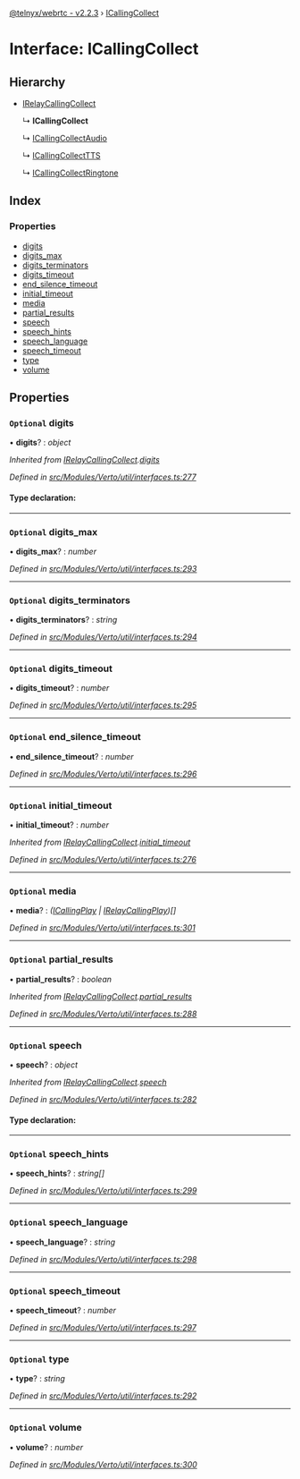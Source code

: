 [@telnyx/webrtc - v2.2.3](../README.md) › [ICallingCollect](icallingcollect.md)

# Interface: ICallingCollect

## Hierarchy

* [IRelayCallingCollect](irelaycallingcollect.md)

  ↳ **ICallingCollect**

  ↳ [ICallingCollectAudio](icallingcollectaudio.md)

  ↳ [ICallingCollectTTS](icallingcollecttts.md)

  ↳ [ICallingCollectRingtone](icallingcollectringtone.md)

## Index

### Properties

* [digits](icallingcollect.md#optional-digits)
* [digits_max](icallingcollect.md#optional-digits_max)
* [digits_terminators](icallingcollect.md#optional-digits_terminators)
* [digits_timeout](icallingcollect.md#optional-digits_timeout)
* [end_silence_timeout](icallingcollect.md#optional-end_silence_timeout)
* [initial_timeout](icallingcollect.md#optional-initial_timeout)
* [media](icallingcollect.md#optional-media)
* [partial_results](icallingcollect.md#optional-partial_results)
* [speech](icallingcollect.md#optional-speech)
* [speech_hints](icallingcollect.md#optional-speech_hints)
* [speech_language](icallingcollect.md#optional-speech_language)
* [speech_timeout](icallingcollect.md#optional-speech_timeout)
* [type](icallingcollect.md#optional-type)
* [volume](icallingcollect.md#optional-volume)

## Properties

### `Optional` digits

• **digits**? : *object*

*Inherited from [IRelayCallingCollect](irelaycallingcollect.md).[digits](irelaycallingcollect.md#optional-digits)*

*Defined in [src/Modules/Verto/util/interfaces.ts:277](https://github.com/team-telnyx/webrtc/blob/main/packages/js/src/Modules/Verto/util/interfaces.ts#L277)*

#### Type declaration:

___

### `Optional` digits_max

• **digits_max**? : *number*

*Defined in [src/Modules/Verto/util/interfaces.ts:293](https://github.com/team-telnyx/webrtc/blob/main/packages/js/src/Modules/Verto/util/interfaces.ts#L293)*

___

### `Optional` digits_terminators

• **digits_terminators**? : *string*

*Defined in [src/Modules/Verto/util/interfaces.ts:294](https://github.com/team-telnyx/webrtc/blob/main/packages/js/src/Modules/Verto/util/interfaces.ts#L294)*

___

### `Optional` digits_timeout

• **digits_timeout**? : *number*

*Defined in [src/Modules/Verto/util/interfaces.ts:295](https://github.com/team-telnyx/webrtc/blob/main/packages/js/src/Modules/Verto/util/interfaces.ts#L295)*

___

### `Optional` end_silence_timeout

• **end_silence_timeout**? : *number*

*Defined in [src/Modules/Verto/util/interfaces.ts:296](https://github.com/team-telnyx/webrtc/blob/main/packages/js/src/Modules/Verto/util/interfaces.ts#L296)*

___

### `Optional` initial_timeout

• **initial_timeout**? : *number*

*Inherited from [IRelayCallingCollect](irelaycallingcollect.md).[initial_timeout](irelaycallingcollect.md#optional-initial_timeout)*

*Defined in [src/Modules/Verto/util/interfaces.ts:276](https://github.com/team-telnyx/webrtc/blob/main/packages/js/src/Modules/Verto/util/interfaces.ts#L276)*

___

### `Optional` media

• **media**? : *([ICallingPlay](icallingplay.md) | [IRelayCallingPlay](irelaycallingplay.md))[]*

*Defined in [src/Modules/Verto/util/interfaces.ts:301](https://github.com/team-telnyx/webrtc/blob/main/packages/js/src/Modules/Verto/util/interfaces.ts#L301)*

___

### `Optional` partial_results

• **partial_results**? : *boolean*

*Inherited from [IRelayCallingCollect](irelaycallingcollect.md).[partial_results](irelaycallingcollect.md#optional-partial_results)*

*Defined in [src/Modules/Verto/util/interfaces.ts:288](https://github.com/team-telnyx/webrtc/blob/main/packages/js/src/Modules/Verto/util/interfaces.ts#L288)*

___

### `Optional` speech

• **speech**? : *object*

*Inherited from [IRelayCallingCollect](irelaycallingcollect.md).[speech](irelaycallingcollect.md#optional-speech)*

*Defined in [src/Modules/Verto/util/interfaces.ts:282](https://github.com/team-telnyx/webrtc/blob/main/packages/js/src/Modules/Verto/util/interfaces.ts#L282)*

#### Type declaration:

___

### `Optional` speech_hints

• **speech_hints**? : *string[]*

*Defined in [src/Modules/Verto/util/interfaces.ts:299](https://github.com/team-telnyx/webrtc/blob/main/packages/js/src/Modules/Verto/util/interfaces.ts#L299)*

___

### `Optional` speech_language

• **speech_language**? : *string*

*Defined in [src/Modules/Verto/util/interfaces.ts:298](https://github.com/team-telnyx/webrtc/blob/main/packages/js/src/Modules/Verto/util/interfaces.ts#L298)*

___

### `Optional` speech_timeout

• **speech_timeout**? : *number*

*Defined in [src/Modules/Verto/util/interfaces.ts:297](https://github.com/team-telnyx/webrtc/blob/main/packages/js/src/Modules/Verto/util/interfaces.ts#L297)*

___

### `Optional` type

• **type**? : *string*

*Defined in [src/Modules/Verto/util/interfaces.ts:292](https://github.com/team-telnyx/webrtc/blob/main/packages/js/src/Modules/Verto/util/interfaces.ts#L292)*

___

### `Optional` volume

• **volume**? : *number*

*Defined in [src/Modules/Verto/util/interfaces.ts:300](https://github.com/team-telnyx/webrtc/blob/main/packages/js/src/Modules/Verto/util/interfaces.ts#L300)*

